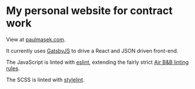 # My personal website for contract work

View at [paulmasek.com](https://paulmasek.com).

It currently uses [GatsbyJS](https://www.gatsbyjs.org/) to drive a React and JSON driven front-end.

The JavaScript is linted with [eslint](https://eslint.org/), extending the fairly strict [Air B&B linting rules](https://www.npmjs.com/package/eslint-config-airbnb).

The SCSS is linted with [stylelint](https://github.com/stylelint/stylelint).